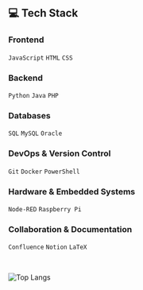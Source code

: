 ## 💻 Tech Stack 

### Frontend
`JavaScript` `HTML` `CSS`

### Backend 
`Python` `Java` `PHP`

### Databases
`SQL` `MySQL` `Oracle`

### DevOps & Version Control
`Git` `Docker` `PowerShell`

### Hardware & Embedded Systems
`Node-RED` `Raspberry Pi`

### Collaboration & Documentation
`Confluence` `Notion` `LaTeX`

<br>

![Top Langs](https://github-stats-phi-rouge.vercel.app/api/top-langs/?username=alina-letzien&langs_count=20&layout=compact&title_color=ffffff&text_color=ffffff&bg_color=0c1117&border_color=34363A&card_width=500&theme=dark)
